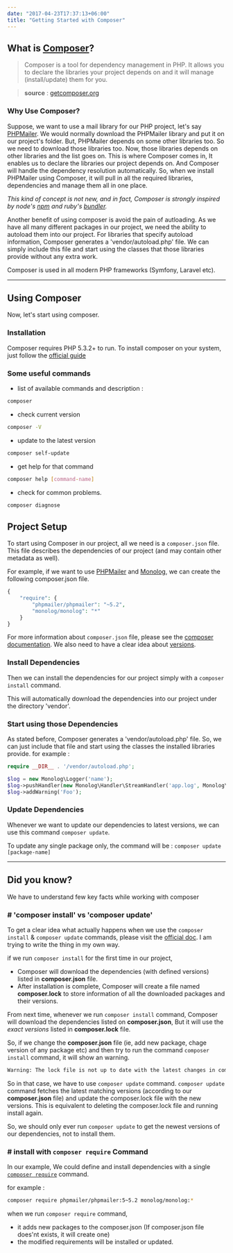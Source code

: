 ```yaml
---
date: "2017-04-23T17:37:13+06:00"
title: "Getting Started with Composer"
---
```


## What is [Composer](https://getcomposer.org/)?
> Composer is a tool for dependency management in PHP. It allows you to declare the libraries your project depends on and it will manage (install/update) them for you. 

> **source** : [getcomposer.org](https://getcomposer.org/doc/00-intro.md) 


### Why Use Composer?
Suppose, we want to use a mail library for our PHP project, let's say [PHPMailer](https://github.com/PHPMailer/PHPMailer). We would normally download the PHPMailer library and put it on our project's folder. But, PHPMailer depends on some other libraries too. So we need to download those libraries too. Now, those libraries depends on other libraries and the list goes on. This is where Composer comes in, It enables us to declare the libraries our project depends on. And Composer will handle the dependency resolution automatically. So, when we install PHPMailer using Composer, it will pull in all the required libraries, dependencies and manage them all in one place.

*This kind of concept is not new, and in fact, Composer is strongly inspired by node's [npm](https://www.npmjs.com/) and ruby's [bundler](http://bundler.io/).*

Another benefit of using composer is avoid the pain of autloading. As we have all many different packages in our project, we need the ability to autoload them into our project. For libraries that specify autoload information, Composer generates a 'vendor/autoload.php' file. We can simply include this file and start using the classes that those libraries provide without any extra work.

Composer is used in all modern PHP frameworks (Symfony, Laravel etc).

---

## Using Composer
Now, let's start using composer. 

### Installation
Composer requires PHP 5.3.2+ to run. To install composer on your system, just follow the [official guide](https://getcomposer.org/doc/00-intro.md#installation-linux-unix-osx)

### Some useful commands

- list of available commands and description :

```bash
composer
```

- check current version 

```bash
composer -V
```

- update to the latest version

```bash
composer self-update
```

- get help for that command

```bash
composer help [command-name]
``` 

- check for common problems.

```bash
composer diagnose
``` 


## Project Setup

To start using Composer in our project, all we need is a `composer.json` file. This file describes the dependencies of our project (and may contain other metadata as well).

For example, if we want to use [PHPMailer](https://packagist.org/packages/phpmailer/phpmailer) and [Monolog](https://packagist.org/packages/monolog/monolog), we can create the following composer.json file.

```php
{
    "require": {
        "phpmailer/phpmailer": "~5.2",
        "monolog/monolog": "*"
    }
}
```

For more information about `composer.json` file, please see the [composer documentation](https://getcomposer.org/doc/01-basic-usage.md#composer-json-project-setup). We also need to have a clear idea about [versions](https://getcomposer.org/doc/articles/versions.md). 


### Install Dependencies
Then we can install the dependencies for our project simply with a `composer install` command.

This will automatically download the dependencies into our project under the directory 'vendor'.

### Start using those Dependencies
As stated before, Composer generates a 'vendor/autoload.php' file. So, we can just include that file and start using the classes the installed libraries provide. for example : 
```php
require __DIR__ . '/vendor/autoload.php';

$log = new Monolog\Logger('name');
$log->pushHandler(new Monolog\Handler\StreamHandler('app.log', Monolog\Logger::WARNING));
$log->addWarning('Foo');
```

### Update Dependencies

Whenever we want to update our dependencies to latest versions, we can use this command `composer update`.

To update any single package only, the command will be : `composer update [package-name]`

---

## Did you know?
We have to understand few key facts while working with composer

### # 'composer install' vs 'composer update'
To get a clear idea what actually happens when we use the `composer install` & `composer update` commands, please visit the [official doc](https://getcomposer.org/doc/01-basic-usage.md#installing-dependencies). I am trying to write the thing in my own way.

if we run `composer install` for the first time in our project, 

  - Composer will download the dependencies (with defined versions) listed in **composer.json** file. 
  - After installation is complete, Composer will create a file named **composer.lock** to store information of all the downloaded packages and their versions.

From next time, whenever we run `composer install` command, Composer will download the dependencies listed on **composer.json**, But it will use the *exact versions* listed in **composer.lock** file. 

So, if we change the **composer.json** file (ie, add new package, chage version of any package etc) and then try to run the command `composer install` command, it will show an warning.
```bash
Warning: The lock file is not up to date with the latest changes in composer.json. You may be getting outdated dependencies. Run update to update them.
```

So in that case, we have to use `composer update` command. `composer update` command fetches the latest matching versions (according to our **composer.json** file) and update the composer.lock file with the new versions. This is equivalent to deleting the composer.lock file and running install again.

So, we should only ever run `composer update` to get the newest versions of our dependencies, not to install them.

### # install with `composer require` Command
In our example, We could define and install dependencies with a single [`composer require`](https://getcomposer.org/doc/03-cli.md#require) command.

for example :

```bash
composer require phpmailer/phpmailer:5~5.2 monolog/monolog:*
```

when we run `composer require` command,

- it adds new packages to the composer.json (If composer.json file does'nt exists, it will create one)
- the modified requirements will be installed or updated.

